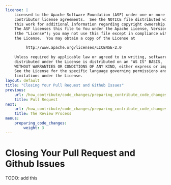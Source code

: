 ```yaml
---
license: |
    Licensed to the Apache Software Foundation (ASF) under one or more
    contributor license agreements.  See the NOTICE file distributed with
    this work for additional information regarding copyright ownership.
    The ASF licenses this file to You under the Apache License, Version 2.0
    (the "License"); you may not use this file except in compliance with
    the License.  You may obtain a copy of the License at

         http://www.apache.org/licenses/LICENSE-2.0
    
    Unless required by applicable law or agreed to in writing, software
    distributed under the License is distributed on an "AS IS" BASIS,
    WITHOUT WARRANTIES OR CONDITIONS OF ANY KIND, either express or implied.
    See the License for the specific language governing permissions and
    limitations under the License.
layout: default
title: "Closing Your Pull Request and Github Issues"
previous:
    url: /how_contribute/code_changes/preparing_contribute_code_changes/pull_request/
    title: Pull Request
next:
    url: /how_contribute/code_changes/preparing_contribute_code_changes/review_process/
    title: The Review Process
menus:
    preparing_code_changes:
        weight: 3
---
```


# Closing Your Pull Request and Github Issues

TODO: add this
